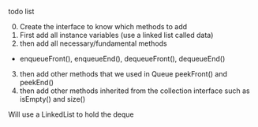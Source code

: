 todo list

0. Create the interface to know which methods to add
1. First add all instance variables (use a linked list called data)
2. then add all necessary/fundamental methods
  - enqueueFront(), enqueueEnd(), dequeueFront(), dequeueEnd()
3. then add other methods that we used in Queue peekFront() and peekEnd()
4. then add other methods inherited from the collection interface such as isEmpty() and size()


Will use a LinkedList to hold the deque
